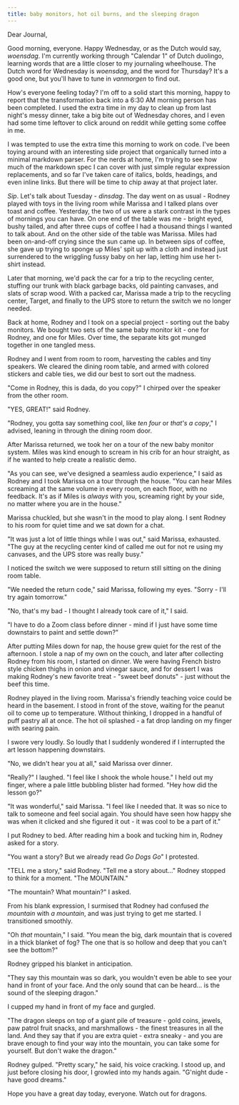 ```yaml
---
title: baby monitors, hot oil burns, and the sleeping dragon
---
```


Dear Journal,

Good morning, everyone.  Happy Wednesday, or as the Dutch would say,
_woensdag_.  I'm currently working through "Calendar 1" of Dutch
duolingo, learning words that are a little closer to my journaling
wheelhouse.  The Dutch word for Wednesday is _woensdag_, and the word
for Thursday?  It's a good one, but you'll have to tune in _vanmorgen_
to find out.

How's everyone feeling today?  I'm off to a solid start this morning,
happy to report that the transformation back into a 6:30 AM morning
person has been completed.  I used the extra time in my day to clean
up from last night's messy dinner, take a big bite out of Wednesday
chores, and I even had some time leftover to click around on reddit
while getting some coffee in me.

I was tempted to use the extra time this morning to work on code.
I've been toying around with an interesting side project that
organically turned into a minimal markdown parser.  For the nerds at
home, I'm trying to see how much of the markdown spec I can cover with
just simple regular expression replacements, and so far I've taken
care of italics, bolds, headings, and even inline links.  But there
will be time to chip away at that project later.

_Sip_.  Let's talk about Tuesday - _dinsdag_.  The day went on as
usual - Rodney played with toys in the living room while Marissa and I
talked plans over toast and coffee.  Yesterday, the two of us were a
stark contrast in the types of mornings you can have.  On one end of
the table was me - bright eyed, bushy tailed, and after three cups of
coffee I had a thousand things I wanted to talk about.  And on the
other side of the table was Marissa.  Miles had been on-and-off crying
since the sun came up.  In between sips of coffee, she gave up trying
to sponge up Miles' spit up with a cloth and instead just surrendered
to the wriggling fussy baby on her lap, letting him use her t-shirt
instead.

Later that morning, we'd pack the car for a trip to the recycling
center, stuffing our trunk with black garbage backs, old painting
canvases, and slats of scrap wood.  With a packed car, Marissa made a
trip to the recycling center, Target, and finally to the UPS store to
return the switch we no longer needed.

Back at home, Rodney and I took on a special project - sorting out the
baby monitors.  We bought two sets of the same baby monitor kit - one
for Rodney, and one for Miles.  Over time, the separate kits got
munged together in one tangled mess.

Rodney and I went from room to room, harvesting the cables and tiny
speakers.  We cleared the dining room table, and armed with colored
stickers and cable ties, we did our best to sort out the madness.

"Come in Rodney, this is dada, do you copy?" I chirped over the
speaker from the other room.

"YES, GREAT!" said Rodney.

"Rodney, you gotta say something cool, like _ten four_ or _that's a
copy_," I advised, leaning in through the dining room door.

After Marissa returned, we took her on a tour of the new baby monitor
system.  Miles was kind enough to scream in his crib for an hour
straight, as if he wanted to help create a realistic demo.

"As you can see, we've designed a seamless audio experience," I said
as Rodney and I took Marissa on a tour through the house.  "You can
hear Miles screaming at the same volume in every room, on each floor,
with no feedback.  It's as if Miles is _always_ with you, screaming
right by your side, no matter where you are in the house."

Marissa chuckled, but she wasn't in the mood to play along.  I sent
Rodney to his room for quiet time and we sat down for a chat.

"It was just a lot of little things while I was out," said Marissa,
exhausted.  "The guy at the recycling center kind of called me out for
not re using my canvases, and the UPS store was really busy."

I noticed the switch we were supposed to return still sitting on the
dining room table.

"We needed the return code," said Marissa, following my eyes.
"Sorry - I'll try again tomorrow."

"No, that's my bad - I thought I already took care of it," I said.

"I have to do a Zoom class before dinner - mind if I just have some
time downstairs to paint and settle down?"

After putting Miles down for nap, the house grew quiet for the rest of
the afternoon.  I stole a nap of my own on the couch, and later after
collecting Rodney from his room, I started on dinner.  We were having
French bistro style chicken thighs in onion and vinegar sauce, and for
dessert I was making Rodney's new favorite treat - "sweet beef
donuts" - just without the beef this time.

Rodney played in the living room.  Marissa's friendly teaching voice
could be heard in the basement.  I stood in front of the stove,
waiting for the peanut oil to come up to temperature.  Without
thinking, I dropped in a handful of puff pastry all at once.  The hot
oil splashed - a fat drop landing on my finger with searing pain.

I swore very loudly.  So loudly that I suddenly wondered if I
interrupted the art lesson happening downstairs.

"No, we didn't hear you at all," said Marissa over dinner.

"Really?" I laughed.  "I feel like I shook the whole house."  I held
out my finger, where a pale little bubbling blister had formed.  "Hey
how did the lesson go?"

"It was wonderful," said Marissa.  "I feel like I needed that.  It was
so nice to talk to someone and feel social again.  You should have
seen how happy she was when it clicked and she figured it out - it was
cool to be a part of it."

I put Rodney to bed.  After reading him a book and tucking him in,
Rodney asked for a story.

"You want a story?  But we already read _Go Dogs Go_" I protested.

"TELL me a story," said Rodney.  "Tell me a story about..." Rodney
stopped to think for a moment.  "The MOUNTAIN."

"The mountain?  What mountain?" I asked.

From his blank expression, I surmised that Rodney had confused _the
mountain_ with _a mountain_, and was just trying to get me started.  I
transitioned smoothly.

"Oh _that_ mountain," I said.  "You mean the big, dark mountain that
is covered in a thick blanket of fog?  The one that is so hollow and
deep that you can't see the bottom?"

Rodney gripped his blanket in anticipation.

"They say this mountain was so dark, you wouldn't even be able to see
your hand in front of your face.  And the only sound that can be
heard... is the sound of the sleeping dragon."

I cupped my hand in front of my face and gurgled.

"The dragon sleeps on top of a giant pile of treasure - gold coins,
jewels, paw patrol fruit snacks, and marshmallows - the finest
treasures in all the land.  And they say that if you are extra quiet -
extra sneaky - and you are brave enough to find your way into the
mountain, you can take some for yourself.  But don't wake the dragon."

Rodney gulped.  "Pretty scary," he said, his voice cracking.  I stood
up, and just before closing his door, I growled into my hands again.
"G'night dude - have good dreams."

Hope you have a great day today, everyone.  Watch out for dragons.
